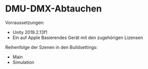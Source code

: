 # DMU-DMX-Abtauchen

Vorraussetzungen:
- Unity 2019.2.13f1
- Ein auf Apple Basierendes Gerät mit den zugehörigen Lizensen

Reihenfolge der Szenen in den Buildsettings:
- Main
- Simulation
